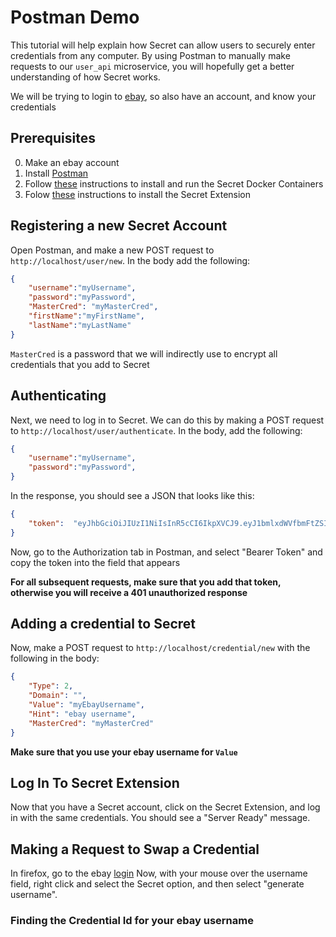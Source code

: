 # Postman Demo
This tutorial will help explain how Secret can allow users to securely enter credentials from any computer. 
By using Postman to manually make requests to our `user_api` microservice, you will hopefully get a better
understanding of how Secret works.

We will be trying to login to [ebay](ebay.com), so also have an account, and know your credentials

## Prerequisites
0. Make an ebay account
1. Install [Postman](https://www.postman.com/)
2. Follow [these]() instructions to install and run the Secret Docker Containers
3. Folow [these]() instructions to install the Secret Extension


## Registering a new Secret Account
Open Postman, and make a new POST request to `http://localhost/user/new`. In the body add the following:
```json
{
    "username":"myUsername",
    "password":"myPassword",
    "MasterCred": "myMasterCred",
    "firstName":"myFirstName",
    "lastName":"myLastName"
}
```
`MasterCred` is a password that we will indirectly use to encrypt all credentials that you add to Secret

## Authenticating 
Next, we need to log in to Secret. We can do this by making a POST request to `http://localhost/user/authenticate`. 
In the body, add the following: 
```json
{
    "username":"myUsername",
    "password":"myPassword",
}
```
In the response, you should see a JSON that looks like this:
```json
{
    "token":  "eyJhbGciOiJIUzI1NiIsInR5cCI6IkpXVCJ9.eyJ1bmlxdWVfbmFtZSI6IjEiLCJyb2xlIjoiVXNlciIsIm5iZiI6MTU5NjkyMjA3MywiZXhwIjoxNTk3MDA4NDczLCJpYXQiOjE1OTY5MjIwNzN9.CrEKppBuka8JkEeP0BFpNSYufg2IsOxErymNYPNECfU"
}
```
Now, go to the Authorization tab in Postman, and select "Bearer Token" and copy the token into the field that appears

**For all subsequent requests, make sure that you add that token, otherwise you will receive a 401 unauthorized response**

## Adding a credential to Secret
Now, make a POST request to `http://localhost/credential/new` with the following in the body:
```json
{
    "Type": 2,
    "Domain": "",
    "Value": "myEbayUsername",
    "Hint": "ebay username",
    "MasterCred": "myMasterCred"
}
```
**Make sure that you use your ebay username for `Value`**

## Log In To Secret Extension
Now that you have a Secret account, click on the Secret Extension, and log in with the same credentials. You should see a "Server Ready" message.

## Making a Request to Swap a Credential
In firefox, go to the ebay [login](https://signin.ebay.com/signin/)
Now, with your mouse over the username field, right click and select the Secret option, and then select "generate username".

### Finding the Credential Id for your ebay username

